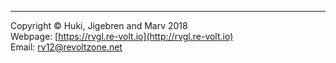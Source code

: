 ---

Copyright © Huki, Jigebren and Marv 2018  
Webpage: [https://rvgl.re-volt.io](http://rvgl.re-volt.io)  
Email: rv12@revoltzone.net  

